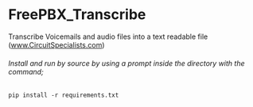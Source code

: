 # FreePBX_Transcribe
Transcribe Voicemails and audio files into a text readable file (www.CircuitSpecialists.com)

###### Install and run by source by using a prompt inside the directory with the command;
```pip install -r requirements.txt```